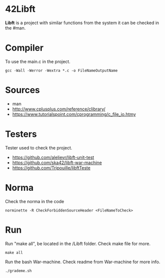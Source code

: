# 42Libft
**Libft** is a project with similar functions from the system it can be checked in the #man.

# Compiler
To use the  main.c in the project.
	
	gcc -Wall -Werror -Wextra *.c -o FileNameOutputName

# Sources
- man 
- http://www.cplusplus.com/reference/clibrary/
- https://www.tutorialspoint.com/cprogramming/c_file_io.htmy

# Testers
Tester used to check the project.
- https://github.com/alelievr/libft-unit-test
- https://github.com/ska42/libft-war-machine
- https://github.com/Tripouille/libftTeste

# Norma
Check the norma in the code

	norminette -R CheckForbiddenSourceHeader <FileNameToCheck>

# Run
Run "make all", be located in the /Libft folder. Check make file for more.

	make all


Run the bash War-machine. Check readme from War-machine for more info.

	./grademe.sh
